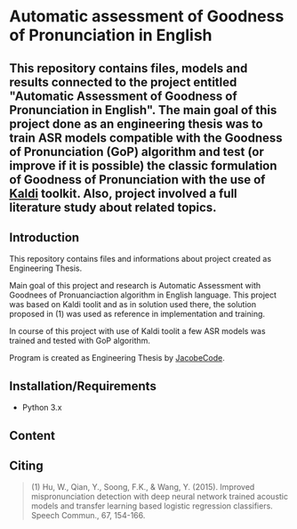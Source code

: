 # Automatic assessment of Goodness of Pronunciation in English

## This repository contains files, models and results connected to the project entitled "Automatic Assessment of Goodness of Pronunciation in English". The main goal of this project done as an engineering thesis was to train ASR models compatible with the Goodness of Pronunciation (GoP) algorithm and test (or improve if it is possible) the classic formulation of Goodness of Pronunciation with the use of [Kaldi](https://github.com/kaldi-asr/kaldi) toolkit. Also, project involved a full literature study about related topics.

## Introduction
This repository contains files and informations about project created as Engineering Thesis. 

Main goal of this project and research is Automatic Assessment with Goodnees of Pronuanciaction algorithm in English language. This project was based on Kaldi toolit and as in solution used there, the solution proposed in (1) was used as reference in implementation and training.

In course of this project with use of Kaldi toolit a few ASR models was trained and tested with GoP algorithm.



Program is created as Engineering Thesis by [JacobeCode](https://github.com/JacobeCode).

## Installation/Requirements

- Python 3.x

## Content

## Citing

> (1) Hu, W., Qian, Y., Soong, F.K., & Wang, Y. (2015). Improved mispronunciation detection with deep neural network trained
> acoustic models and transfer learning based logistic regression classifiers. Speech Commun., 67, 154-166.
